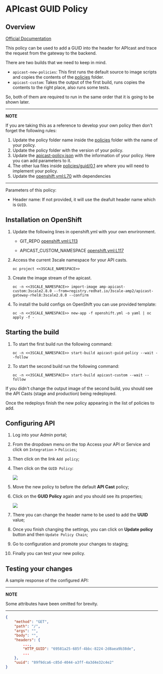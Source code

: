 # APIcast GUID Policy

## Overview

[Official Documentation](https://access.redhat.com/documentation/en-us/red_hat_3scale_api_management/2.8/html/administering_the_api_gateway/apicast_policies#creating_custom_apicast_policies)

This policy can be used to add a GUID into the header for APIcast and trace the request from the gateway to the backend.

There are two builds that we need to keep in mind.

- `apicast-new-policies`: This first runs the default source to image scripts and copies the contents of the [policies](policies) folder.
- `apicast-custom`: Takes the output of the first build, runs copies the contents to the right place, also runs some tests.

So, both of them are required to run in the same order that it is going to be shown later.

---

**NOTE**

If you are taking this as a reference to develop your own policy then don't forget the following rules:

1. Update the policy folder name inside the [policies](policies) folder with the name of your policy.
2. Update the policy folder with the version of your policy.
3. Update the [apicast-policy.json](policies/guid/0.1/apicast-policy.json) with the information of your policy. Here you can add parameters to it.
4. The other lua files inside [policies/guid/0.1](policies/guid/0.1) are where you will need to implement your policy.
5. Update the [openshift.yml:L70](https://github.com/mgohashi/3scale-custom-policy/blob/382253ce1c44d6876f76c3cd288764e4498999a7/openshift.yml#L70) with dependencies

---

Parameters of this policy:
- Header name: If not provided, it will use the deafult header name which is `GUID`.

## Installation on OpenShift

1. Update the following lines in openshift.yml with your own envrironment.
	
    - GIT_REPO [openshift.yml:L113](https://github.com/scrith/3scale-custom-policy/blob/9f7172ffe5202278d7c4cbaaf597d8b5bb5534df/openshift.yml#L113)
    
    - APICAST_CUSTOM_NAMESPACE [openshift.yml:L117](https://github.com/scrith/3scale-custom-policy/blob/9f7172ffe5202278d7c4cbaaf597d8b5bb5534df/openshift.yml#L113)

2. Access the current 3scale namespace for your API casts.

   ```shell
   oc project <<3SCALE_NAMESPACE>>
   ```

3. Create the image stream of the apicast.

   ```shell
   oc -n <<3SCALE_NAMESPACE>> import-image amp-apicast-custom:3scale2.8.0 --from=registry.redhat.io/3scale-amp2/apicast-gateway-rhel8:3scale2.8.0 --confirm
   ```

4. To install the build configs on OpenShift you can use provided template:

   ```shell
   oc -n <<3SCALE_NAMESPACE>> new-app -f openshift.yml -o yaml | oc apply -f -
   ```

## Starting the build

1. To start the first build run the following command:

   ```shell
   oc -n <<3SCALE_NAMESPACE>> start-build apicast-guid-policy --wait --follow
   ```

2. To start the second build run the following command:

   ```shell
   oc -n <<3SCALE_NAMESPACE>> start-build apicast-custom --wait --follow
   ```

If you didn't change the output image of the second build, you should see the API Casts (stage and production) being redeployed.

Once the redeploys finish the new policy appearing in the list of policies to add.

## Configuring API

1. Log into your Admin portal;
2. From the dropdown menu on the top Access your API or Service and click on `Integration` > `Policies`;
3. Then click on the link `Add policy`;
4. Then click on the `GUID Policy`:
   
   ![](docs/guid-policy.png)
5. Move the new policy to before the default **API Cast** policy;
6. Click on the **GUID Policy** again and you should see its properties;

   ![](docs/guid-policy-settings.png)

7. There you can change the header name to be used to add the **UUID** value;
8. Once you finish changing the settings, you can click on **Update policy** button and then `Update Policy Chain`;
9. Go to configuration and promote your changes to staging;
10. Finally you can test your new policy.

## Testing your changes

A sample response of the configured API:

---
**NOTE**

Some attributes have been omitted for brevity.

---

```json
{
    "method": "GET",
    "path": "/",
    "args": "",
    "body": "",
    "headers": {
        ...,
        "HTTP_GUID": "69581a25-685f-4bbc-8224-2d8aea9b38de",
        ...
    },
    "uuid": "89f9dca6-c85d-4044-a3ff-4a3d4e32c4e2"
}
```

